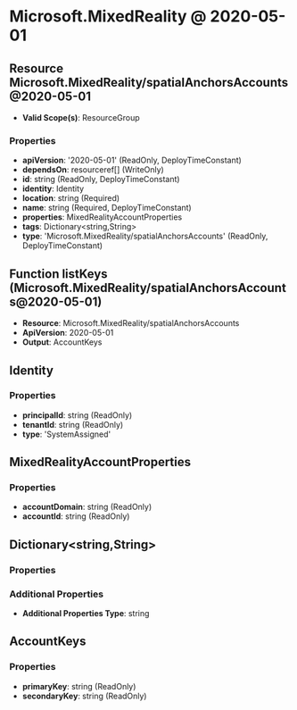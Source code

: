 # Microsoft.MixedReality @ 2020-05-01

## Resource Microsoft.MixedReality/spatialAnchorsAccounts@2020-05-01
* **Valid Scope(s)**: ResourceGroup
### Properties
* **apiVersion**: '2020-05-01' (ReadOnly, DeployTimeConstant)
* **dependsOn**: resourceref[] (WriteOnly)
* **id**: string (ReadOnly, DeployTimeConstant)
* **identity**: Identity
* **location**: string (Required)
* **name**: string (Required, DeployTimeConstant)
* **properties**: MixedRealityAccountProperties
* **tags**: Dictionary<string,String>
* **type**: 'Microsoft.MixedReality/spatialAnchorsAccounts' (ReadOnly, DeployTimeConstant)

## Function listKeys (Microsoft.MixedReality/spatialAnchorsAccounts@2020-05-01)
* **Resource**: Microsoft.MixedReality/spatialAnchorsAccounts
* **ApiVersion**: 2020-05-01
* **Output**: AccountKeys

## Identity
### Properties
* **principalId**: string (ReadOnly)
* **tenantId**: string (ReadOnly)
* **type**: 'SystemAssigned'

## MixedRealityAccountProperties
### Properties
* **accountDomain**: string (ReadOnly)
* **accountId**: string (ReadOnly)

## Dictionary<string,String>
### Properties
### Additional Properties
* **Additional Properties Type**: string

## AccountKeys
### Properties
* **primaryKey**: string (ReadOnly)
* **secondaryKey**: string (ReadOnly)

